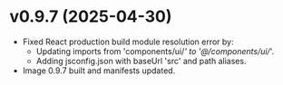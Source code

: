 # v0.9.7 (2025-04-30)

* Fixed React production build module resolution error by:
  - Updating imports from 'components/ui/*' to '@/components/ui/*'.
  - Adding jsconfig.json with baseUrl 'src' and path aliases.
* Image 0.9.7 built and manifests updated.
